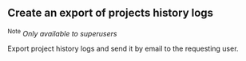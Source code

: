 ## Create an export of projects history logs

<sup>Note</sup> _Only available to superusers_

Export project history logs and send it by email to the requesting user.
